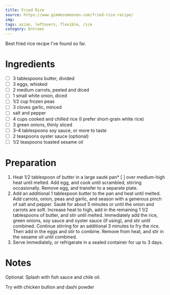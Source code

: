 ```yaml
---
title: Fried Rice
source: https://www.gimmesomeoven.com/fried-rice-recipe/
img:
tags: asian, leftovers, flexible, rice
category: Entrees
---
```


Best fried rice recipe I've found so far.

Ingredients
===========

* [ ] 3 tablespoons butter, divided
* [ ] 3 eggs, whisked
* [ ] 2 medium carrots, peeled and diced
* [ ] 1 small white onion, diced
* [ ] 1/2 cup frozen peas
* [ ] 3 cloves garlic, minced
* [ ] salt and pepper
* [ ] 4 cups cooked and chilled rice (I prefer short-grain white rice)
* [ ] 3 green onions, thinly sliced
* [ ] 3–4 tablespoons soy sauce, or more to taste
* [ ] 2 teaspoons oyster sauce (optional)
* [ ] 1/2 teaspoons toasted sesame oil

Preparation
===========
1. Heat 1/2 tablespoon of butter in a large sauté pan* [ ] over medium-high heat until melted. Add egg, and cook until scrambled, stirring occasionally. Remove egg, and transfer to a separate plate.
2. Add an additional 1 tablespoon butter to the pan and heat until melted. Add carrots, onion, peas and garlic, and season with a generous pinch of salt and pepper. Sauté for about 5 minutes or until the onion and carrots are soft. Increase heat to high, add in the remaining 1 1/2 tablespoons of butter, and stir until melted. Immediately add the rice, green onions, soy sauce and oyster sauce (if using), and stir until combined. Continue stirring for an additional 3 minutes to fry the rice. Then add in the eggs and stir to combine. Remove from heat, and stir in the sesame oil until combined.
3. Serve immediately, or refrigerate in a sealed container for up to 3 days.

Notes
=====
Optional: Splash with fish sauce and chile oil.

Try with chicken bullion and dashi powder
